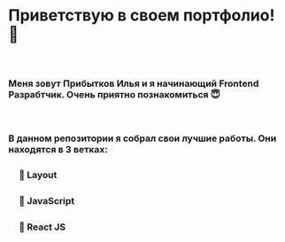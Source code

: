 # Приветствую в своем портфолио! 🤗
ㅤ
### Меня зовут Прибытков Илья и я начинающий Frontend Разрабтчик. Очень приятно познакомиться 😇
ㅤ
### В данном репозитории я собрал свои лучшие работы. Они  находятся в 3 ветках: 
### ㅤ __📄 Layout__
### ㅤ __📄 JavaScript__
### ㅤ __📄 React JS__







